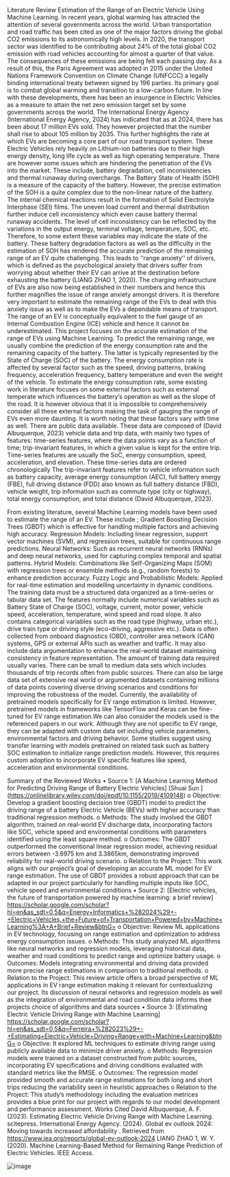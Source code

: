 Literature Review
Estimation of the Range of an Electric Vehicle Using Machine Learning.
In recent years, global warming has attracted the attention of several governments across the world. Urban transportation and road traffic has been cited as one of the major factors driving the global CO2 emissions to its astronomically high levels. In 2020, the transport sector was identified to be contributing about 24% of the total global CO2 emission with road vehicles accounting for almost a quarter of that value. The consequences of these emissions are being felt each passing day. As a result of this, the Paris Agreement was adopted in 2015 under the United Nations Framework Convention on Climate Change (UNFCCC) a legally binding international treaty between signed by 196 parties. Its primary goal is to combat global warming and transition to a low-carbon future. In line with these developments, there has been an insurgence in Electric Vehicles as a measure to attain the net zero emission target set by some governments across the world. The International Energy Agency (International Energy Agency, 2024) has indicated that as at 2024, there has been about 17 million EVs sold. They however projected that the number shall rise to about 105 million by 2035. This further highlights the rate at which EVs are becoming a core part of our road transport system.
These Electric Vehicles rely heavily on Lithium-ion batteries due to their high energy density, long life cycle as well as high operating temperature. There are however some issues which are hindering the penetration of the EVs into the market. These include, battery degradation, cell inconsistencies and thermal runaway during overcharge. The Battery State of Health (SOH) is a measure of the capacity of the battery. However, the precise estimation of the SOH is a quite complex due to the non-linear nature of the battery. The internal chemical reactions result in the formation of Solid Electrolyte Interphase (SEI) films. The uneven load current and thermal distribution further induce cell inconsistency which even cause battery thermal runaway accidents. The level of cell inconsistency can be reflected by the variations in the output energy, terminal voltage, temperature, SOC, etc. Therefore, to some extent these variables may indicate the state of the battery. These battery degradation factors as well as the difficulty in the estimation of SOH has rendered the accurate prediction of the remaining range of an EV quite challenging. This leads to ‘‘range anxiety’’ of drivers, which is defined as the psychological anxiety that drivers suffer from worrying about whether their EV can arrive at the destination before exhausting the battery (LIANG ZHAO 1, 2020). The charging infrastructure of EVs are also now being established in their numbers and hence this further magnifies the issue of range anxiety amongst drivers. It is therefore very important to estimate the remaining range of the EVs to deal with this anxiety issue as well as to make the EVs a dependable means of transport. The range of an EV is conceptually equivalent to the fuel gauge of an Internal Combustion Engine (ICE) vehicle and hence it cannot be underestimated.
This project focuses on the accurate estimation of the range of EVs using Machine Learning. To predict the remaining range, we usually combine the prediction of the energy consumption rate and the remaining capacity of the battery. The latter is typically represented by the State of Charge (SOC) of the battery. The energy consumption rate is affected by several factor such as the speed, driving patterns, braking frequency, acceleration frequency, battery temperature and even the weight of the vehicle. To estimate the energy consumption rate, some existing work in literature focuses on some external factors such as external temperate which influences the battery’s operation as well as the slope of the road. It is however obvious that it is impossible to comprehensively consider all these external factors making the task of gauging the range of EVs even more daunting. It is worth noting that these factors vary with time as well. There are public data available. These data are composed of (David Albuquerque, 2023) vehicle data and trip data, with mainly two types of features: time-series features, where the data points vary as a function of time; trip-invariant features, in which a given value is kept for the entire trip. Time-series features are usually the SoC, energy consumption, speed, acceleration, and elevation. These time-series data are ordered chronologically The trip-invariant features refer to vehicle information such as battery capacity, average energy consumption (AEC), full battery energy (FBE), full driving distance (FDD) also known as full battery distance (FBD), vehicle weight, trip information such as commute type (city or highway), total energy consumption, and total distance (David Albuquerque, 2023).

From existing literature, several Machine Learning models have been used to estimate the range of an EV. These include ; Gradient Boosting Decision Trees (GBDT) which is effective for handling multiple factors and achieving high accuracy. Regression Models: Including linear regression, support vector machines (SVM), and regression trees, suitable for continuous range predictions. Neural Networks: Such as recurrent neural networks (RNNs) and deep neural networks, used for capturing complex temporal and spatial patterns. Hybrid Models: Combinations like Self-Organizing Maps (SOM) with regression trees or ensemble methods (e.g., random forests) to enhance prediction accuracy. Fuzzy Logic and Probabilistic Models: Applied for real-time estimation and modelling uncertainty in dynamic conditions. The training data must be a structured data organized as a time-series or tabular data set. The features normally include numerical variables such as Battery State of Charge (SOC), voltage, current, motor power, vehicle speed, acceleration, temperature, wind speed and road slope. It also contains categorical variables such as the road type (highway, urban etc.), drive train type or driving style (eco-driving, aggressive etc.). Data is often collected from onboard diagnostics (OBD), controller area network (CAN) systems, GPS or external APIs such as weather and traffic. It may also include data argumentation to enhance the real-world dataset maintaining consistency in feature representation. The amount of training data required usually varies. There can be small to medium data sets which includes thousands of trip records often from public sources. There can also be large data set of extensive real world or argumented datasets containing millions of data points covering diverse driving scenarios and conditions for improving the robustness of the model. Currently, the availability of pretrained models specifically for EV range estimation is limited. However, pretrained models in frameworks like TensorFlow and Keras can be fine-tuned for EV range estimation.We can also consider the models used is the referenced papers in our work. Although they are not specific to EV range, they can be adapted with custom data set including vehicle parameters, environmental factors and driving behavior. Some studies suggest using transfer learning with models pretrained on related task such as battery SOC estimation to initialize range prediction models. However, this requires custom adoption to incorporate EV specific features like speed, acceleration and environmental conditions.

Summary of the Reviewed Works
•	Source 1: [A Machine Learning Method for Predicting Driving Range of Battery Electric Vehicles] [Shuai Sun ] (https://onlinelibrary.wiley.com/doi/epdf/10.1155/2019/4109148)
o	Objective: Develop a gradient boosting decision tree (GBDT) model to predict the driving range of a battery Electric Vehicle (BEVs) with higher accuracy than traditional regression methods.
o	Methods: The study involved the GBDT algorithm, trained on real-world EV discharge data, incorporating factors like SOC, vehicle speed and environmental conditions with parameters identified using the least square method.
o	Outcomes: The GBDT outperformed the conventional linear regression model, achieving residual errors between -3.6975 km and 3.3865km, demonstrating improved reliability for real-world driving scenario.
o	Relation to the Project: This work aligns with our project’s goal of developing an accurate ML model for EV range estimation. The use of GBDT provides a robust approach that can be adapted in our project particularly for handling multiple inputs like SOC, vehicle speed and environmental conditions
•	Source 2: [Electric vehicles, the future of transportation powered by machine learning: a brief review] https://scholar.google.com/scholar?hl=en&as_sdt=0,5&q=Energy+Informatics+%282024%29+-+Electric+Vehicles,+the+Future+of+Transportation+Powered+by+Machine+Learning%3A+A+Brief+Review&btnG=
o	Objective: Review ML applications in EV technology, focusing on range estimation and optimization to address energy consumption issues.
o	Methods: This study analyzed ML algorithms like neural networks and regression models, leveraging historical data, weather and road conditions to predict range and optimize battery usage.
o	Outcomes: Models integrating environmental and driving data provided more precise range estimations in comparison to traditional methods.
o	Relation to the Project: This review article offers a broad perspective of ML applications in EV range estimation making it relevant for contextualizing our project. Its discussion of neural networks and regression models as well as the integration of environmental and road condition data informs thee projects choice of algorithms and data sources 
•	Source 3: [Estimating Electric Vehicle Driving Range with Machine Learning]
https://scholar.google.com/scholar?hl=en&as_sdt=0,5&q=Ferreira+%282023%29+-+Estimating+Electric+Vehicle+Driving+Range+with+Machine+Learning&btnG=
o	Objective: It explored ML techniques to estimate driving range using publicly available data to minimize driver anxiety.
o	Methods: Regression models were trained on a dataset constructed from public sources, incorporating EV specifications and driving conditions evaluated with standard metrics like the RMSE.
o	Outcomes: The regression model provided smooth and accurate range estimations for both long and short trips reducing the variability seen in heuristic approaches 
o	Relation to the Project:  This study’s methodology including the evaluation metrices provides a blue  print for our project with regards to our model development and performance assessment.
Works Cited
David Albuquerque, A. F. (2023). Estimating Electric Vehicle Driving Range with Machine Learning. scitepress.
International Energy Agency. (2024). Global ev outlook 2024: Moving towards increased affordability . Retrieved from https://www.iea.org/reports/global-ev-outlook-2024 
LIANG ZHAO 1, W. Y. (2020). Machine Learning-Based Method for Remaining Range Prediction of Electric Vehicles. IEEE Access.


![image](https://github.com/user-attachments/assets/f863e136-d680-4ec7-8157-b010701feb3f)

